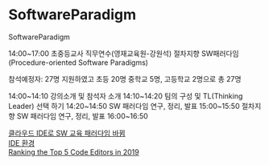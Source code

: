 # SoftwareParadigm
SoftwareParadigm

14:00~17:00 초중등교사 직무연수(영재교육원-강원석) 절차지향 SW패러다임 (Procedure-oriented Software Paradigms)

참석예정자: 27명 지원하였고 초등 20명 중학교 5명, 고등학교 2명으로 총 27명

14:00~14:10 강의소개 및 참석자 소개
14:10~14:20 팀의 구성 및 TL(Thinking Leader) 선택 하기
14:20~14:50 SW 패러다임 연구, 정리, 발표
15:00~15:50 절차지향 SW 패러다임 연구, 정리, 발표
16:00~16:50 


[클라우드 IDE로 SW 교육 패러다임 바뀜](http://www.bloter.net/archives/247118) <br>
[IDE 환경](https://ko.wikipedia.org/wiki/%ED%86%B5%ED%95%A9_%EA%B0%9C%EB%B0%9C_%ED%99%98%EA%B2%BD) <br>
[Ranking the Top 5 Code Editors in 2019](https://www.software.com/src/ranking-the-top-5-code-editors-2019) <br>
